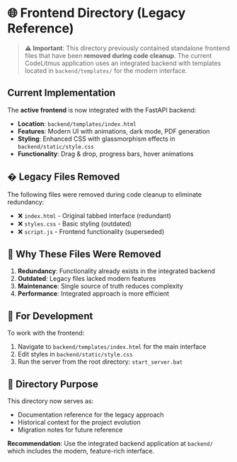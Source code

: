 # 🌐 Frontend Directory (Legacy Reference)

> **⚠️ Important**: This directory previously contained standalone frontend files that have been **removed during code cleanup**. The current CodeLitmus application uses an integrated backend with templates located in `backend/templates/` for the modern interface.

##  Current Implementation

The **active frontend** is now integrated with the FastAPI backend:
- **Location**: `backend/templates/index.html`
- **Features**: Modern UI with animations, dark mode, PDF generation
- **Styling**: Enhanced CSS with glassmorphism effects in `backend/static/style.css`
- **Functionality**: Drag & drop, progress bars, hover animations

## � Legacy Files Removed

The following files were removed during code cleanup to eliminate redundancy:
- ❌ `index.html` - Original tabbed interface (redundant)
- ❌ `styles.css` - Basic styling (outdated)
- ❌ `script.js` - Frontend functionality (superseded)

## 🎯 Why These Files Were Removed

1. **Redundancy**: Functionality already exists in the integrated backend
2. **Outdated**: Legacy files lacked modern features
3. **Maintenance**: Single source of truth reduces complexity
4. **Performance**: Integrated approach is more efficient

## 🔗 For Development

To work with the frontend:
1. Navigate to `backend/templates/index.html` for the main interface
2. Edit styles in `backend/static/style.css`
3. Run the server from the root directory: `start_server.bat`

## 📂 Directory Purpose

This directory now serves as:
- Documentation reference for the legacy approach
- Historical context for the project evolution
- Migration notes for future reference

**Recommendation**: Use the integrated backend application at `backend/` which includes the modern, feature-rich interface.
